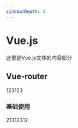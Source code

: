 ```yaml
---
sidebarDepth: 3
---
```


# Vue.js

  这里是Vue.js文件的内容部分
  
## Vue-router

  123123

### 基础使用

  21312312

